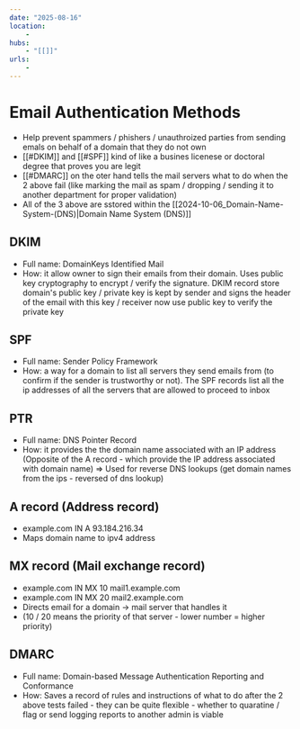 ```yaml
---
date: "2025-08-16"
location: 
    - 
hubs: 
    - "[[]]"
urls:
    - 
---
```


# Email Authentication Methods
+ Help prevent spammers / phishers / unauthroized parties from sending emals on behalf of a domain that they do not own
+ [[#DKIM]] and [[#SPF]] kind of like a busines licenese or doctoral degree that proves you are legit
+ [[#DMARC]] on the oter hand tells the mail servers what to do when the 2 above fail (like marking the mail as spam / dropping / sending it to another department for proper validation)
+ All of the 3 above are sstored within the [[2024-10-06_Domain-Name-System-(DNS)|Domain Name System (DNS)]]

## DKIM
+ Full name: DomainKeys Identified Mail
+ How: it allow owner to sign their emails from their domain. Uses public key cryptography to encrypt / verify the signature. DKIM record store domain's public key / private key is kept by sender and signs the header of the email with this key / receiver now use public key to verify the private key

## SPF
+ Full name: Sender Policy Framework
+ How: a way for a domain to list all servers they send emails from (to confirm if the sender is trustworthy or not). The SPF records list all the ip addresses of all the servers that are allowed to proceed to inbox

## PTR
+ Full name: DNS Pointer Record
+ How: it provides the the domain name associated with an IP address (Opposite of the A record - which provide the IP address associated with domain name)
=> Used for reverse DNS lookups (get domain names from the ips - reversed of dns lookup)

## A record (Address record)
+ example.com   IN   A   93.184.216.34
+ Maps domain name to ipv4 address

## MX record (Mail exchange record)
+ example.com   IN   MX   10   mail1.example.com
+ example.com   IN   MX   20   mail2.example.com
+ Directs email for a domain -> mail server that handles it
+ (10 / 20 means the priority of that server - lower number = higher priority)

## DMARC
+ Full name: Domain-based Message Authentication Reporting and Conformance 
+ How: Saves a record of rules and instructions of what to do after the 2 above tests failed - they can be quite flexible - whether to quaratine / flag or send logging reports to another admin is viable
